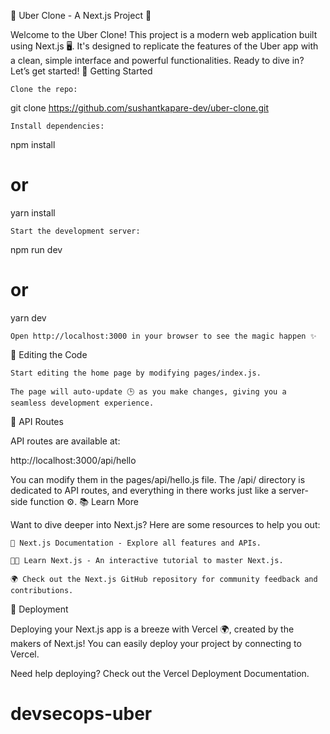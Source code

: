 🚗 Uber Clone - A Next.js Project 🚗

Welcome to the Uber Clone! This project is a modern web application built using Next.js 🖥️. It's designed to replicate the features of the Uber app with a clean, simple interface and powerful functionalities. Ready to dive in? Let’s get started!
🚀 Getting Started

    Clone the repo:

git clone https://github.com/sushantkapare-dev/uber-clone.git

    Install dependencies:

npm install
# or
yarn install

    Start the development server:

npm run dev
# or
yarn dev

    Open http://localhost:3000 in your browser to see the magic happen ✨

🔧 Editing the Code

    Start editing the home page by modifying pages/index.js.

    The page will auto-update 🕒 as you make changes, giving you a seamless development experience.

📡 API Routes

API routes are available at:

http://localhost:3000/api/hello

You can modify them in the pages/api/hello.js file. The /api/ directory is dedicated to API routes, and everything in there works just like a server-side function ⚙️.
📚 Learn More

Want to dive deeper into Next.js? Here are some resources to help you out:

    📄 Next.js Documentation - Explore all features and APIs.

    🧑‍🏫 Learn Next.js - An interactive tutorial to master Next.js.

    🌍 Check out the Next.js GitHub repository for community feedback and contributions.

🚀 Deployment

Deploying your Next.js app is a breeze with Vercel 🌍, created by the makers of Next.js! You can easily deploy your project by connecting to Vercel.

Need help deploying? Check out the Vercel Deployment Documentation.
# devsecops-uber
